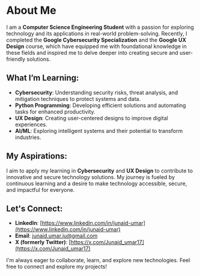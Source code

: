# About Me

I am a **Computer Science Engineering Student** with a passion for exploring technology and its applications in real-world problem-solving. Recently, I completed the **Google Cybersecurity Specialization** and the **Google UX Design** course, which have equipped me with foundational knowledge in these fields and inspired me to delve deeper into creating secure and user-friendly solutions.

## What I’m Learning:
- **Cybersecurity**: Understanding security risks, threat analysis, and mitigation techniques to protect systems and data.
- **Python Programming**: Developing efficient solutions and automating tasks for enhanced productivity.
- **UX Design**: Creating user-centered designs to improve digital experiences.
- **AI/ML**: Exploring intelligent systems and their potential to transform industries.

## My Aspirations:
I aim to apply my learning in **Cybersecurity** and **UX Design** to contribute to innovative and secure technology solutions. My journey is fueled by continuous learning and a desire to make technology accessible, secure, and impactful for everyone.

## Let's Connect:
- **LinkedIn**: [https://www.linkedin.com/in/junaid-umar](https://www.linkedin.com/in/junaid-umar)
- **Email**: [junaid.umar.ju@gmail.com](mailto:junaid.umar.ju@gmail.com)
- **X (formerly Twitter)**: [https://x.com/Junaid_umar17](https://x.com/Junaid_umar17)

I'm always eager to collaborate, learn, and explore new technologies. Feel free to connect and explore my projects!
